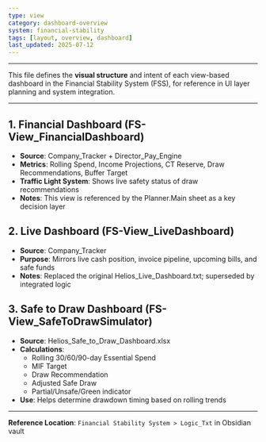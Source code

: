 ```yaml
---
type: view
category: dashboard-overview
system: financial-stability
tags: [layout, overview, dashboard]
last_updated: 2025-07-12
---
```


---


This file defines the **visual structure** and intent of each view-based dashboard in the Financial Stability System (FSS), for reference in UI layer planning and system integration.

---

## 1. Financial Dashboard (FS-View_FinancialDashboard)
- **Source**: Company_Tracker + Director_Pay_Engine
- **Metrics**: Rolling Spend, Income Projections, CT Reserve, Draw Recommendations, Buffer Target
- **Traffic Light System**: Shows live safety status of draw recommendations
- **Notes**: This view is referenced by the Planner.Main sheet as a key decision layer

## 2. Live Dashboard (FS-View_LiveDashboard)
- **Source**: Company_Tracker
- **Purpose**: Mirrors live cash position, invoice pipeline, upcoming bills, and safe funds
- **Notes**: Replaced the original Helios_Live_Dashboard.txt; superseded by integrated logic

## 3. Safe to Draw Dashboard (FS-View_SafeToDrawSimulator)
- **Source**: Helios_Safe_to_Draw_Dashboard.xlsx
- **Calculations**:
  - Rolling 30/60/90-day Essential Spend
  - MIF Target
  - Draw Recommendation
  - Adjusted Safe Draw
  - Partial/Unsafe/Green indicator
- **Use**: Helps determine drawdown timing based on rolling trends

---

**Reference Location**: `Financial Stability System > Logic_Txt` in Obsidian vault

